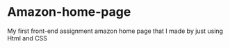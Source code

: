 # Amazon-home-page
My first front-end assignment amazon home page that I made by just using Html and CSS
